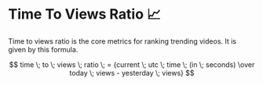 # Time To Views Ratio :chart_with_upwards_trend:

Time to views ratio is the core metrics for ranking trending videos. It is given by this formula.

$$
time \; to \; views \; ratio \; = {current \; utc \; time \; (in \; seconds) \over today \; views - yesterday \; views}
$$

<!-- $time_to_views_ratio -->
